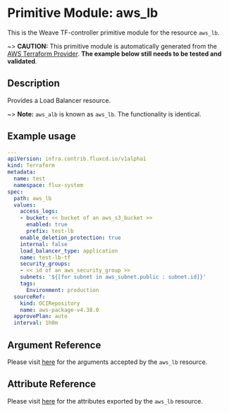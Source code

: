 
# Primitive Module: aws_lb

This is the Weave TF-controller primitive module for the resource `aws_lb`.

~> **CAUTION:** This primitive module is automatically generated from the [AWS Terraform Provider](https://registry.terraform.io/providers/hashicorp/aws/latest/docs/resources/lb). **The example below still needs to be tested and validated**.

## Description

Provides a Load Balancer resource.

~> **Note:** `aws_alb` is known as `aws_lb`. The functionality is identical.

## Example usage

```yaml
---
apiVersion: infra.contrib.fluxcd.io/v1alpha1
kind: Terraform
metadata:
  name: test
  namespace: flux-system
spec:
  path: aws_lb
  values:
    access_logs:
    - bucket: << bucket of an aws_s3_bucket >>
      enabled: true
      prefix: test-lb
    enable_deletion_protection: true
    internal: false
    load_balancer_type: application
    name: test-lb-tf
    security_groups:
    - << id of an aws_security_group >>
    subnets: '${[for subnet in aws_subnet.public : subnet.id]}'
    tags:
      Environment: production
  sourceRef:
    kind: OCIRepository
    name: aws-package-v4.38.0
  approvePlan: auto
  interval: 1h0m
```

## Argument Reference

Please visit [here](https://registry.terraform.io/providers/hashicorp/aws/latest/docs/resources/lb#argument-reference) for the arguments accepted by the `aws_lb` resource.

## Attribute Reference

Please visit [here](https://registry.terraform.io/providers/hashicorp/aws/latest/docs/resources/lb#attributes-reference) for the attributes exported by the `aws_lb` resource.
